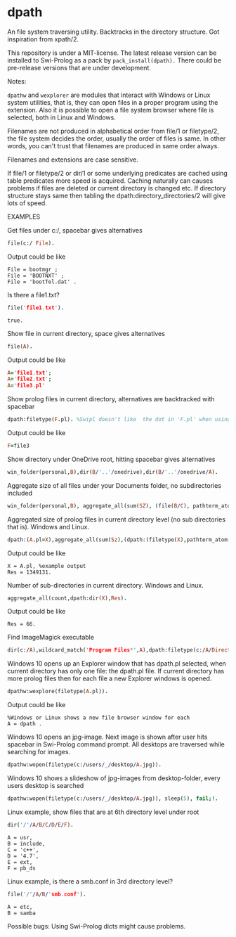 # dpath 

An file system traversing utility. Backtracks in the directory structure. Got inspiration from xpath/2.

This repository is under a MIT-license. 
The latest release version can be installed to Swi-Prolog as a pack by `pack_install(dpath).` There could be pre-release versions that are under development. 

Notes:

`dpathw` and `wexplorer` are modules that interact with Windows or Linux system utilities, that is,
they can open files in a proper program using the extension. Also it is possible to open a file system browser where file is selected, both in Linux and Windows. 

Filenames are not  produced in alphabetical order from file/1 or filetype/2, the file system decides the order, usually the order of files is same. In other words, you can't trust that filenames are produced in same order always. 

Filenames and extensions are case sensitive.

If file/1 or filetype/2 or dir/1 or some underlying predicates are cached using table predicates more speed is acquired. Caching naturally can causes problems if files are deleted or current directory is changed etc. If directory structure stays same then tabling the dpath:directory_directories/2 will give lots of speed.

EXAMPLES

Get files under c:/, spacebar gives alternatives
```prolog
file(c:/ File). 
```
Output could be like
```
File = bootmgr ;
File = 'BOOTNXT' ;
File = 'bootTel.dat' .
```


Is there a file1.txt?
```prolog
file('file1.txt'). 
```
```
true.
```


Show file in current directory, space gives alternatives
```prolog
file(A).
```
Output could be like
```prolog
A='file1.txt'; 
A='file2.txt';
A='file3.pl'
```


Show prolog files in current directory, alternatives are backtracked with spacebar
```prolog
dpath:filetype(F.pl). %Swipl doesn't like  the dot in 'F.pl' when using filetype/2 without module qualifier 
```
Output could be like
```prolog                  
F=file3
```

Show directory under OneDrive root, hitting spacebar gives alternatives
```prolog
win_folder(personal,B),dir(B/'..'/onedrive),dir(B/'..'/onedrive/A).
```

Aggregate size of all files under your Documents folder, no subdirectories included
```prolog
win_folder(personal,B), aggregate_all(sum(SZ), (file(B/C), pathterm_atom(B/C,AtomPath),size_file(AtomPath,SZ)),Res).
```


Aggregated size of prolog files in current directory level (no sub directories that is). Windows and Linux.
```prolog
dpath:(A.pl=X),aggregate_all(sum(Sz),(dpath:(filetype(X),pathterm_atom(X,Path)),size_file(Path,Sz)),Res).
```
Output could be like
```
X = A.pl, %example output
Res = 1349131.
```

Number of sub-directories in current directory. Windows and Linux.
```prolog
aggregate_all(count,dpath:dir(X),Res).
```
Output could be like
```
Res = 66.
```

Find ImageMagick executable 
```prolog
dir(c:/A),wildcard_match('Program Files*',A),dpath:filetype(c:/A/Directory/Executable.exe),wildcard_match('magick*',Executable).
```

Windows 10 opens up an Explorer window that has dpath.pl selected, when current
directory has only one file: the dpath.pl file. If current directory has more prolog files then 
for each file a new Explorer windows is opened.
```prolog
dpathw:wexplore(filetype(A.pl)).
``` 
Output could be like
```
%Windows or Linux shows a new file browser window for each 
A = dpath .
```

Windows 10 opens an jpg-image.  Next image is shown after user hits spacebar in Swi-Prolog command prompt. 
All desktops are traversed while searching for images. 
```prolog
dpathw:wopen(filetype(c:/users/_/desktop/A.jpg)).
```

Windows 10 shows a slideshow of jpg-images from desktop-folder, every users desktop is searched
```prolog
dpathw:wopen(filetype(c:/users/_/desktop/A.jpg)), sleep(5), fail;!.
```

Linux example, show files that are at 6th directory level under root
```prolog
dir('/'/A/B/C/D/E/F).
```
```
A = usr,
B = include,
C = 'c++',
D = '4.7',
E = ext,
F = pb_ds
```

Linux example, is there a smb.conf in 3rd directory level? 
```prolog
file('/'/A/B/'smb.conf').
```
```
A = etc,
B = samba 
```

Possible bugs: Using Swi-Prolog dicts might cause problems.
